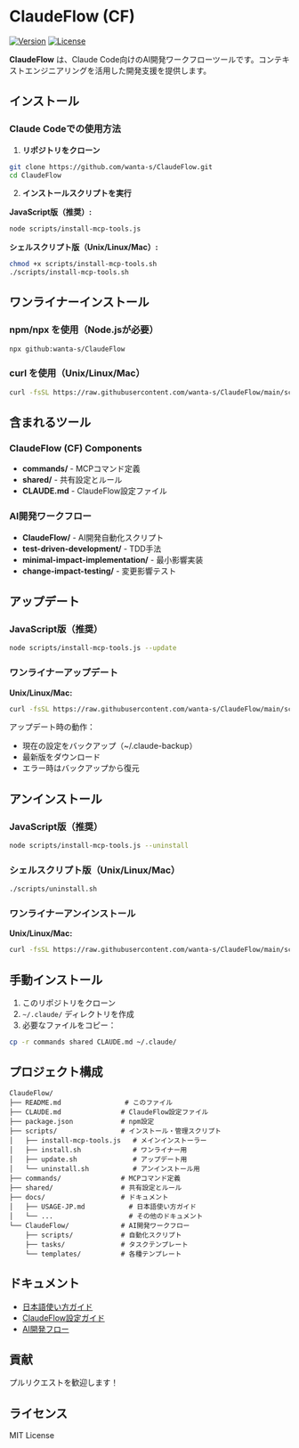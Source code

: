 # ClaudeFlow (CF)

[![Version](https://img.shields.io/badge/version-1.1.0-blue.svg)](https://github.com/wanta-s/ClaudeFlow/blob/main/CHANGELOG.md)
[![License](https://img.shields.io/badge/license-MIT-green.svg)](LICENSE)

**ClaudeFlow** は、Claude Code向けのAI開発ワークフローツールです。コンテキストエンジニアリングを活用した開発支援を提供します。

## インストール

### Claude Codeでの使用方法

1. **リポジトリをクローン**
```bash
git clone https://github.com/wanta-s/ClaudeFlow.git
cd ClaudeFlow
```

2. **インストールスクリプトを実行**

**JavaScript版（推奨）:**
```bash
node scripts/install-mcp-tools.js
```

**シェルスクリプト版（Unix/Linux/Mac）:**
```bash
chmod +x scripts/install-mcp-tools.sh
./scripts/install-mcp-tools.sh
```


## ワンライナーインストール

### npm/npx を使用（Node.jsが必要）
```bash
npx github:wanta-s/ClaudeFlow
```

### curl を使用（Unix/Linux/Mac）
```bash
curl -fsSL https://raw.githubusercontent.com/wanta-s/ClaudeFlow/main/scripts/install.sh | bash
```


## 含まれるツール

### ClaudeFlow (CF) Components
- **commands/** - MCPコマンド定義
- **shared/** - 共有設定とルール
- **CLAUDE.md** - ClaudeFlow設定ファイル

### AI開発ワークフロー
- **ClaudeFlow/** - AI開発自動化スクリプト
- **test-driven-development/** - TDD手法
- **minimal-impact-implementation/** - 最小影響実装
- **change-impact-testing/** - 変更影響テスト

## アップデート

### JavaScript版（推奨）
```bash
node scripts/install-mcp-tools.js --update
```

### ワンライナーアップデート

**Unix/Linux/Mac:**
```bash
curl -fsSL https://raw.githubusercontent.com/wanta-s/ClaudeFlow/main/scripts/update.sh | bash
```


アップデート時の動作：
- 現在の設定をバックアップ（~/.claude-backup）
- 最新版をダウンロード
- エラー時はバックアップから復元

## アンインストール

### JavaScript版（推奨）
```bash
node scripts/install-mcp-tools.js --uninstall
```

### シェルスクリプト版（Unix/Linux/Mac）
```bash
./scripts/uninstall.sh
```


### ワンライナーアンインストール

**Unix/Linux/Mac:**
```bash
curl -fsSL https://raw.githubusercontent.com/wanta-s/ClaudeFlow/main/scripts/uninstall.sh | bash
```


## 手動インストール

1. このリポジトリをクローン
2. `~/.claude/` ディレクトリを作成
3. 必要なファイルをコピー：
```bash
cp -r commands shared CLAUDE.md ~/.claude/
```

## プロジェクト構成

```
ClaudeFlow/
├── README.md                # このファイル
├── CLAUDE.md               # ClaudeFlow設定ファイル
├── package.json            # npm設定
├── scripts/                # インストール・管理スクリプト
│   ├── install-mcp-tools.js   # メインインストーラー
│   ├── install.sh             # ワンライナー用
│   ├── update.sh              # アップデート用
│   └── uninstall.sh           # アンインストール用
├── commands/               # MCPコマンド定義
├── shared/                 # 共有設定とルール
├── docs/                   # ドキュメント
│   ├── USAGE-JP.md           # 日本語使い方ガイド
│   └── ...                   # その他のドキュメント
└── ClaudeFlow/             # AI開発ワークフロー
    ├── scripts/            # 自動化スクリプト
    ├── tasks/              # タスクテンプレート
    └── templates/          # 各種テンプレート
```

## ドキュメント

- [日本語使い方ガイド](./docs/USAGE-JP.md)
- [ClaudeFlow設定ガイド](./CLAUDE.md)
- [AI開発フロー](./ClaudeFlow/README.md)

## 貢献

プルリクエストを歓迎します！

## ライセンス

MIT License